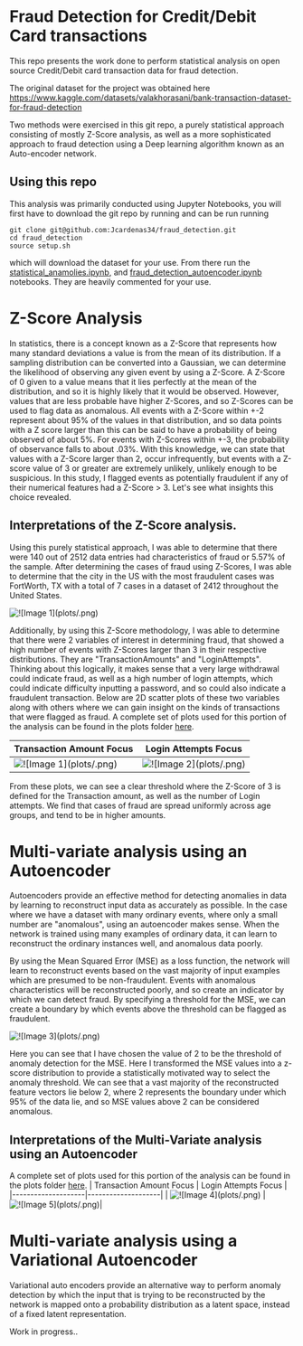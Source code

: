 # Fraud Detection for Credit/Debit Card transactions

This repo presents the work done to perform statistical analysis on open source Credit/Debit card transaction data for fraud detection.

The original dataset for the project was obtained here
https://www.kaggle.com/datasets/valakhorasani/bank-transaction-dataset-for-fraud-detection


Two methods were exercised in this git repo, a purely statistical approach consisting of mostly Z-Score analysis, as well as a more sophisticated approach to fraud detection using a Deep learning algorithm known as an Auto-encoder network.

## Using this repo
This analysis was primarily conducted using Jupyter Notebooks, you will first have to download the git repo by running
and can be run running
```
git clone git@github.com:Jcardenas34/fraud_detection.git
cd fraud_detection
source setup.sh
```
which will download the dataset for your use. From there run the [statistical_anamolies.ipynb](./statistical_anamolies.ipynb), and [fraud_detection_autoencoder.ipynb](./fraud_detection_autoencoder.ipynb) notebooks. They are heavily commented for your use.

# Z-Score Analysis
In statistics, there is a concept known as a Z-Score that represents how many standard deviations a value is from the mean of its distribution. If a sampling distribution can be converted into a Gaussian, we can determine the likelihood of observing any given event by using a Z-Score. A Z-Score of 0 given to a value means that it lies perfectly at the mean of the distribution, and so it is highly likely that it would be observed. However, values that are less probable have higher Z-Scores, and so Z-Scores can be used to flag data as anomalous. All events with a Z-Score within +-2 represent about 95% of the values in that distribution, and so data points with a Z score larger than this can be said to have a probability of being observed of about 5%. For events with Z-Scores within +-3, the probability of observance falls to about .03%. With this knowledge, we can state that values with a Z-Score larger than 2, occur infrequently, but events with a Z-score value of 3 or greater are extremely unlikely, unlikely enough to be suspicious. In this study, I flagged events as potentially fraudulent if any of their numerical features had a Z-Score > 3. Let's see what insights this choice revealed.



## Interpretations of the Z-Score analysis.
Using this purely statistical approach, I was able to determine that there were 140 out of 2512 data entries had characteristics of fraud or 5.57% of the sample.
After determining the cases of fraud using Z-Scores, I was able to determine that the city in the US with the most fraudulent cases was FortWorth, TX with a total of 7 cases in a dataset of 2412 throughout the United States. 

![!\[Image 1\](plots/.png)](plots/instances_of_fraud_by_city.png)

Additionally, by using this Z-Score methodology, I was able to determine that there were 2 variables of interest in determining fraud, that showed a high number of events with Z-Scores larger than 3 in their respective distributions. They are "TransactionAmounts" and "LoginAttempts". Thinking about this logically, it makes sense that a very large withdrawal could indicate fraud, as well as a high number of login attempts, which could indicate difficulty inputting a password, and so could also indicate a fraudulent transaction. Below are 2D scatter plots of these two variables along with others where we can gain insight on the kinds of transactions that were flagged as fraud. A complete set of plots used for this portion of the analysis can be found in the plots folder [here](plots/).

| Transaction Amount Focus          | Login Attempts Focus           |
|--------------------|--------------------|
| ![!\[Image 1\](plots/.png)](plots/TransactionAmount_vs_CustomerAge.png) | ![!\[Image 2\](plots/.png)](plots/LoginAttempts_vs_CustomerAge.png)|

From these plots, we can see a clear threshold where the Z-Score of 3 is defined for the Transaction amount, as well as the number of Login attempts. We find that cases of fraud are spread uniformly across age groups, and tend to be in higher amounts. 



# Multi-variate analysis using an Autoencoder
Autoencoders provide an effective method for detecting anomalies in data by learning to reconstruct input data as accurately as possible. In the case where we have a dataset with many ordinary events, where only a small number are "anomalous", using an autoencoder makes sense. When the network is trained using many examples of ordinary data, it can learn to reconstruct the ordinary instances well, and anomalous data poorly.

By using the Mean Squared Error (MSE) as a loss function, the network will learn to reconstruct events based on the vast majority of input examples which are presumed to be non-fraudulent. Events with anomalous characteristics will be reconstructed poorly, and so create an indicator by which we can detect fraud. By specifying a threshold for the MSE, we can create a boundary by which events above the threshold can be flagged as fraudulent.



![!\[Image 3\](plots/.png)](plots/mse_zscore_AE.png)

Here you can see that I have chosen the value of 2 to be the threshold of anomaly detection for the MSE. Here I transformed the MSE values into a z-score distribution to provide a statistically motivated way to select the anomaly threshold. We can see that a vast majority of the reconstructed feature vectors lie below 2, where 2 represents the boundary under which 95% of the data lie, and so MSE values above 2 can be considered anomalous. 

## Interpretations of the Multi-Variate analysis using an Autoencoder

A complete set of plots used for this portion of the analysis can be found in the plots folder [here](autoencoder_plots/).
| Transaction Amount Focus          | Login Attempts Focus           |
|--------------------|--------------------|
| ![!\[Image 4\](plots/.png)](autoencoder_plots/LoginAttempts_vs_TransactionWeekNumber.png) | ![!\[Image 5\](plots/.png)](autoencoder_plots/LoginAttempts_vs_AccountBalance.png)|


# Multi-variate analysis using a Variational Autoencoder

Variational auto encoders provide an alternative way to perform anomaly detection by which the input that is trying to be reconstructed by the network is mapped onto a probability distribution as a latent space, instead of a fixed latent representation.

Work in progress..

